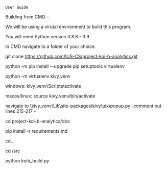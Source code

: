 	User Guide
Building from CMD – 

We will be using a virutal environment to build this program.

You will need Python version 3.8.8 - 3.9


In CMD navigate to a folder of your choice.

git clone https://github.com/IUS-CS/project-koi-b-analytics.git

python -m pip install --upgrade pip setuptools virtualenv

python -m virtualenv kivy_venv

windows: kivy_venv\Scripts\activate

macos/linux: source kivy_venv/bin/activate


navigate to  \kivy_venv\Lib\site-packages\kivy\uix\popup.py -comment out lines 215-217 -

cd project-koi-b-analytics/doc

pip install -r requirements.md

cd..

cd /src

python koib_build.py
